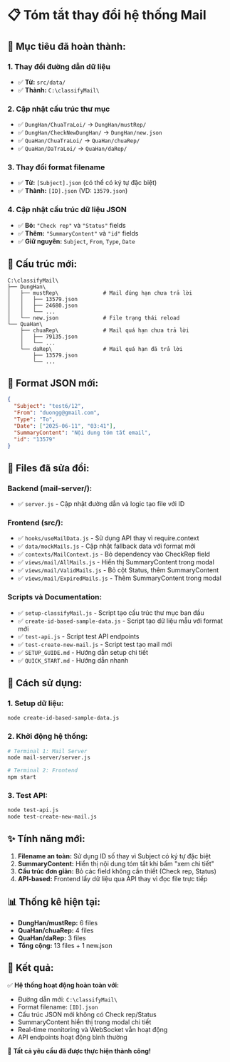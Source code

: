# 📋 Tóm tắt thay đổi hệ thống Mail

## 🎯 **Mục tiêu đã hoàn thành:**

### 1. **Thay đổi đường dẫn dữ liệu**
- ✅ **Từ:** `src/data/` 
- ✅ **Thành:** `C:\classifyMail\`

### 2. **Cập nhật cấu trúc thư mục**
- ✅ `DungHan/ChuaTraLoi/` → `DungHan/mustRep/`
- ✅ `DungHan/CheckNewDungHan/` → `DungHan/new.json`
- ✅ `QuaHan/ChuaTraLoi/` → `QuaHan/chuaRep/`
- ✅ `QuaHan/DaTraLoi/` → `QuaHan/daRep/`

### 3. **Thay đổi format filename**
- ✅ **Từ:** `[Subject].json` (có thể có ký tự đặc biệt)
- ✅ **Thành:** `[ID].json` (VD: `13579.json`)

### 4. **Cập nhật cấu trúc dữ liệu JSON**
- ✅ **Bỏ:** `"Check rep"` và `"Status"` fields
- ✅ **Thêm:** `"SummaryContent"` và `"id"` fields
- ✅ **Giữ nguyên:** `Subject`, `From`, `Type`, `Date`

## 📁 **Cấu trúc mới:**

```
C:\classifyMail\
├── DungHan\
│   ├── mustRep\              # Mail đúng hạn chưa trả lời
│   │   ├── 13579.json
│   │   ├── 24680.json
│   │   └── ...
│   └── new.json              # File trạng thái reload
└── QuaHan\
    ├── chuaRep\              # Mail quá hạn chưa trả lời
    │   ├── 79135.json
    │   └── ...
    └── daRep\                # Mail quá hạn đã trả lời
        ├── 13579.json
        └── ...
```

## 📄 **Format JSON mới:**

```json
{
  "Subject": "test6/12",
  "From": "duongg@gmail.com", 
  "Type": "To",
  "Date": ["2025-06-11", "03:41"],
  "SummaryContent": "Nội dung tóm tắt email",
  "id": "13579"
}
```

## 🔧 **Files đã sửa đổi:**

### **Backend (mail-server/):**
- ✅ `server.js` - Cập nhật đường dẫn và logic tạo file với ID

### **Frontend (src/):**
- ✅ `hooks/useMailData.js` - Sử dụng API thay vì require.context
- ✅ `data/mockMails.js` - Cập nhật fallback data với format mới
- ✅ `contexts/MailContext.js` - Bỏ dependency vào CheckRep field
- ✅ `views/mail/AllMails.js` - Hiển thị SummaryContent trong modal
- ✅ `views/mail/ValidMails.js` - Bỏ cột Status, thêm SummaryContent
- ✅ `views/mail/ExpiredMails.js` - Thêm SummaryContent trong modal

### **Scripts và Documentation:**
- ✅ `setup-classifyMail.js` - Script tạo cấu trúc thư mục ban đầu
- ✅ `create-id-based-sample-data.js` - Script tạo dữ liệu mẫu với format mới
- ✅ `test-api.js` - Script test API endpoints
- ✅ `test-create-new-mail.js` - Script test tạo mail mới
- ✅ `SETUP_GUIDE.md` - Hướng dẫn setup chi tiết
- ✅ `QUICK_START.md` - Hướng dẫn nhanh

## 🚀 **Cách sử dụng:**

### **1. Setup dữ liệu:**
```bash
node create-id-based-sample-data.js
```

### **2. Khởi động hệ thống:**
```bash
# Terminal 1: Mail Server
node mail-server/server.js

# Terminal 2: Frontend
npm start
```

### **3. Test API:**
```bash
node test-api.js
node test-create-new-mail.js
```

## ✨ **Tính năng mới:**

1. **Filename an toàn:** Sử dụng ID số thay vì Subject có ký tự đặc biệt
2. **SummaryContent:** Hiển thị nội dung tóm tắt khi bấm "xem chi tiết"
3. **Cấu trúc đơn giản:** Bỏ các field không cần thiết (Check rep, Status)
4. **API-based:** Frontend lấy dữ liệu qua API thay vì đọc file trực tiếp

## 📊 **Thống kê hiện tại:**

- **DungHan/mustRep:** 6 files
- **QuaHan/chuaRep:** 4 files  
- **QuaHan/daRep:** 3 files
- **Tổng cộng:** 13 files + 1 new.json

## 🎯 **Kết quả:**

✅ **Hệ thống hoạt động hoàn toàn với:**
- Đường dẫn mới: `C:\classifyMail\`
- Format filename: `[ID].json`
- Cấu trúc JSON mới không có Check rep/Status
- SummaryContent hiển thị trong modal chi tiết
- Real-time monitoring và WebSocket vẫn hoạt động
- API endpoints hoạt động bình thường

🎉 **Tất cả yêu cầu đã được thực hiện thành công!**
